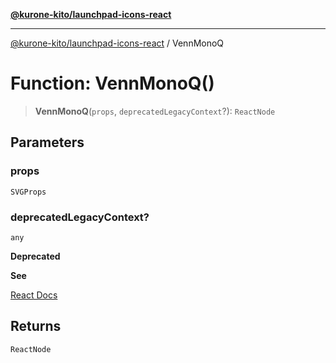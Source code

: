 [**@kurone-kito/launchpad-icons-react**](../README.md)

***

[@kurone-kito/launchpad-icons-react](../globals.md) / VennMonoQ

# Function: VennMonoQ()

> **VennMonoQ**(`props`, `deprecatedLegacyContext`?): `ReactNode`

## Parameters

### props

`SVGProps`

### deprecatedLegacyContext?

`any`

**Deprecated**

**See**

[React Docs](https://legacy.reactjs.org/docs/legacy-context.html#referencing-context-in-lifecycle-methods)

## Returns

`ReactNode`
